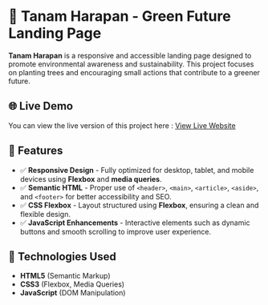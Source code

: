 # 🌱 Tanam Harapan - Green Future Landing Page

**Tanam Harapan** is a responsive and accessible landing page designed to promote environmental awareness and sustainability. This project focuses on planting trees and encouraging small actions that contribute to a greener future.  

## 🌐 Live Demo
You can view the live version of this project here : [View Live Website](https://anggawibawa.github.io/tanam-harapan/)

## 🚀 Features
- ✅ **Responsive Design** - Fully optimized for desktop, tablet, and mobile devices using **Flexbox** and **media queries**.
- ✅ **Semantic HTML** - Proper use of `<header>`, `<main>`, `<article>`, `<aside>`, and `<footer>` for better accessibility and SEO.
- ✅ **CSS Flexbox** - Layout structured using **Flexbox**, ensuring a clean and flexible design.
- ✅ **JavaScript Enhancements** - Interactive elements such as dynamic buttons and smooth scrolling to improve user experience.

## 🔧 Technologies Used
- **HTML5** (Semantic Markup)
- **CSS3** (Flexbox, Media Queries)
- **JavaScript** (DOM Manipulation)
